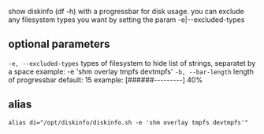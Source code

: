 show diskinfo (df -h) with a progressbar for disk usage. you can
exclude any filesystem types you want by setting the param -e|--excluded-types

## optional parameters
`-e, --excluded-types`    types of filesystem to hide
                          list of strings, separatet by a space
                          example: -e 'shm overlay tmpfs devtmpfs'
`-b, --bar-length`        length of progressbar
                          default: 15
                          example: [######---------] 40%

## alias
`alias di="/opt/diskinfo/diskinfo.sh -e 'shm overlay tmpfs devtmpfs'"`